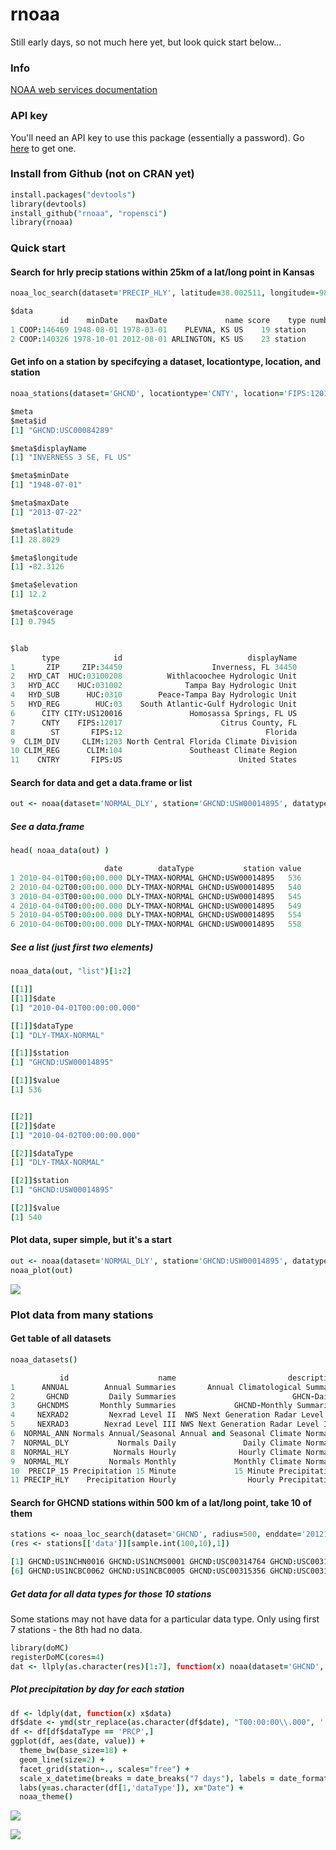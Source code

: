 rnoaa
========

Still early days, so not much here yet, but look quick start below...

### Info

[NOAA web services documentation](http://www.ncdc.noaa.gov/cdo-web/webservices)

### API key

You'll need an API key to use this package (essentially a password). Go [here](http://www.ncdc.noaa.gov/cdo-web/token) to get one. 


### Install from Github (not on CRAN yet)

```coffee
install.packages("devtools")
library(devtools)
install_github("rnoaa", "ropensci")
library(rnoaa)
```

### Quick start

####  Search for hrly precip stations within 25km of a lat/long point in Kansas

```coffee
noaa_loc_search(dataset='PRECIP_HLY', latitude=38.002511, longitude=-98.514404, radius=25)$data

$data
           id    minDate    maxDate             name score    type number inCart inDateRange
1 COOP:146469 1948-08-01 1978-03-01    PLEVNA, KS US    19 station      1  FALSE       FALSE
2 COOP:140326 1978-10-01 2012-08-01 ARLINGTON, KS US    23 station      2  FALSE       FALSE
```

#### Get info on a station by specifcying a dataset, locationtype, location, and station

```coffee
noaa_stations(dataset='GHCND', locationtype='CNTY', location='FIPS:12017', station='GHCND:USC00084289')$data

$meta
$meta$id
[1] "GHCND:USC00084289"

$meta$displayName
[1] "INVERNESS 3 SE, FL US"

$meta$minDate
[1] "1948-07-01"

$meta$maxDate
[1] "2013-07-22"

$meta$latitude
[1] 28.8029

$meta$longitude
[1] -82.3126

$meta$elevation
[1] 12.2

$meta$coverage
[1] 0.7945


$lab
       type            id                            displayName
1       ZIP     ZIP:34450                    Inverness, FL 34450
2   HYD_CAT  HUC:03100208          Withlacoochee Hydrologic Unit
3   HYD_ACC    HUC:031002              Tampa Bay Hydrologic Unit
4   HYD_SUB      HUC:0310        Peace-Tampa Bay Hydrologic Unit
5   HYD_REG        HUC:03    South Atlantic-Gulf Hydrologic Unit
6      CITY CITY:US120016               Homosassa Springs, FL US
7      CNTY    FIPS:12017                      Citrus County, FL
8        ST       FIPS:12                                Florida
9  CLIM_DIV     CLIM:1203 North Central Florida Climate Division
10 CLIM_REG      CLIM:104               Southeast Climate Region
11    CNTRY       FIPS:US                          United States
```

#### Search for data and get a data.frame or list

```coffee
out <- noaa(dataset='NORMAL_DLY', station='GHCND:USW00014895', datatype='dly-tmax-normal', year=2010, month=4)
```

##### See a data.frame

```coffee
head( noaa_data(out) )

                     date        dataType           station value
1 2010-04-01T00:00:00.000 DLY-TMAX-NORMAL GHCND:USW00014895   536
2 2010-04-02T00:00:00.000 DLY-TMAX-NORMAL GHCND:USW00014895   540
3 2010-04-03T00:00:00.000 DLY-TMAX-NORMAL GHCND:USW00014895   545
4 2010-04-04T00:00:00.000 DLY-TMAX-NORMAL GHCND:USW00014895   549
5 2010-04-05T00:00:00.000 DLY-TMAX-NORMAL GHCND:USW00014895   554
6 2010-04-06T00:00:00.000 DLY-TMAX-NORMAL GHCND:USW00014895   558
```

##### See a list (just first two elements)

```coffee
noaa_data(out, "list")[1:2]

[[1]]
[[1]]$date
[1] "2010-04-01T00:00:00.000"

[[1]]$dataType
[1] "DLY-TMAX-NORMAL"

[[1]]$station
[1] "GHCND:USW00014895"

[[1]]$value
[1] 536


[[2]]
[[2]]$date
[1] "2010-04-02T00:00:00.000"

[[2]]$dataType
[1] "DLY-TMAX-NORMAL"

[[2]]$station
[1] "GHCND:USW00014895"

[[2]]$value
[1] 540
````

#### Plot data, super simple, but it's a start

```coffee
out <- noaa(dataset='NORMAL_DLY', station='GHCND:USW00014895', datatype='dly-tmax-normal', year=2010, month=4)
noaa_plot(out)
```

![](/inst/img/plot.png)

### Plot data from many stations

#### Get table of all datasets
```coffee
noaa_datasets()

           id                    name                         description    minDate    maxDate
1      ANNUAL        Annual Summaries       Annual Climatological Summary 1831-02-01 2012-11-01
2       GHCND         Daily Summaries                          GHCN-Daily 1763-01-01 2013-08-02
3     GHCNDMS       Monthly Summaries             GHCND-Monthly Summaries 1763-01-01 2013-06-01
4     NEXRAD2         Nexrad Level II  NWS Next Generation Radar Level II 1991-06-05 2013-08-02
5     NEXRAD3        Nexrad Level III NWS Next Generation Radar Level III 1994-05-20 2013-07-31
6  NORMAL_ANN Normals Annual/Seasonal Annual and Seasonal Climate Normals 2010-01-01 2010-01-01
7  NORMAL_DLY           Normals Daily               Daily Climate Normals 2010-01-01 2010-12-31
8  NORMAL_HLY          Normals Hourly              Hourly Climate Normals 2010-01-01 2010-12-31
9  NORMAL_MLY         Normals Monthly             Monthly Climate Normals 2010-01-01 2010-12-01
10  PRECIP_15 Precipitation 15 Minute             15 Minute Precipitation 1970-05-12 2012-08-01
11 PRECIP_HLY    Precipitation Hourly                Hourly Precipitation 1900-01-01 2012-08-01
```

#### Search for GHCND stations within 500 km of a lat/long point, take 10 of them
```coffee
stations <- noaa_loc_search(dataset='GHCND', radius=500, enddate='20121201', latitude=35.59528, longitude=-82.55667)
(res <- stations[['data']][sample.int(100,10),1])

[1] GHCND:US1NCHN0016 GHCND:US1NCMS0001 GHCND:USC00314764 GHCND:USC00311624 GHCND:US1NCBC0028
[6] GHCND:US1NCBC0062 GHCND:US1NCBC0005 GHCND:USC00315356 GHCND:USC00310724 GHCND:USC00316380
```

##### Get data for all data types for those 10 stations

Some stations may not have data for a particular data type. Only using first 7 stations - the 8th had no data.

```coffee
library(doMC)
registerDoMC(cores=4)
dat <- llply(as.character(res)[1:7], function(x) noaa(dataset='GHCND', station=x, year=2010, month=7), .parallel=TRUE)
```

##### Plot precipitation by day for each station

```coffee
df <- ldply(dat, function(x) x$data)
df$date <- ymd(str_replace(as.character(df$date), "T00:00:00\\.000", ''))
df <- df[df$dataType == 'PRCP',]
ggplot(df, aes(date, value)) +
  theme_bw(base_size=18) + 
  geom_line(size=2) +
  facet_grid(station~., scales="free") +
  scale_x_datetime(breaks = date_breaks("7 days"), labels = date_format('%d/%m/%y')) +
  labs(y=as.character(df[1,'dataType']), x="Date") +
  noaa_theme()
```
![](/inst/img/stationsplot.png)


[![](http://ropensci.org/public_images/github_footer.png)](http://ropensci.org)